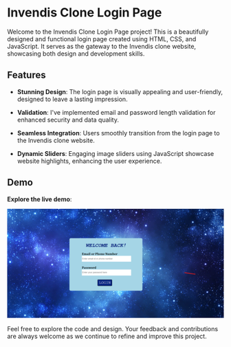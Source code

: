# Invendis Clone Login Page

Welcome to the Invendis Clone Login Page project! This is a beautifully designed and functional login page created using HTML, CSS, and JavaScript. It serves as the gateway to the Invendis clone website, showcasing both design and development skills.

## Features

- **Stunning Design**: The login page is visually appealing and user-friendly, designed to leave a lasting impression.

- **Validation**: I've implemented email and password length validation for enhanced security and data quality.

- **Seamless Integration**: Users smoothly transition from the login page to the Invendis clone website.

- **Dynamic Sliders**: Engaging image sliders using JavaScript showcase website highlights, enhancing the user experience.


## Demo

**Explore the live demo**: 

![Login Page Screenshot](logininven.png)

Feel free to explore the code and design. Your feedback and contributions are always welcome as we continue to refine and improve this project.
